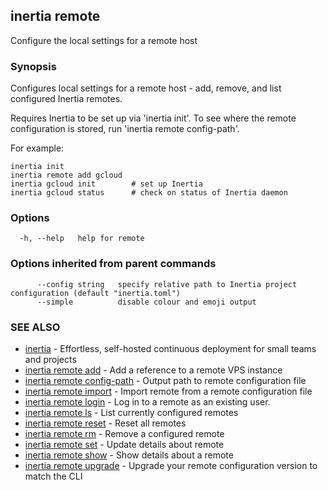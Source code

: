 ## inertia remote

Configure the local settings for a remote host

### Synopsis

Configures local settings for a remote host - add, remove, and list configured
Inertia remotes.

Requires Inertia to be set up via 'inertia init'. To see where the remote
configuration is stored, run 'inertia remote config-path'.

For example:

	inertia init
	inertia remote add gcloud
	inertia gcloud init        # set up Inertia
	inertia gcloud status      # check on status of Inertia daemon


### Options

```
  -h, --help   help for remote
```

### Options inherited from parent commands

```
      --config string   specify relative path to Inertia project configuration (default "inertia.toml")
      --simple          disable colour and emoji output
```

### SEE ALSO

* [inertia](inertia.md)	 - Effortless, self-hosted continuous deployment for small teams and projects
* [inertia remote add](inertia_remote_add.md)	 - Add a reference to a remote VPS instance
* [inertia remote config-path](inertia_remote_config-path.md)	 - Output path to remote configuration file
* [inertia remote import](inertia_remote_import.md)	 - Import remote from a remote configuration file
* [inertia remote login](inertia_remote_login.md)	 - Log in to a remote as an existing user.
* [inertia remote ls](inertia_remote_ls.md)	 - List currently configured remotes
* [inertia remote reset](inertia_remote_reset.md)	 - Reset all remotes
* [inertia remote rm](inertia_remote_rm.md)	 - Remove a configured remote
* [inertia remote set](inertia_remote_set.md)	 - Update details about remote
* [inertia remote show](inertia_remote_show.md)	 - Show details about a remote
* [inertia remote upgrade](inertia_remote_upgrade.md)	 - Upgrade your remote configuration version to match the CLI

